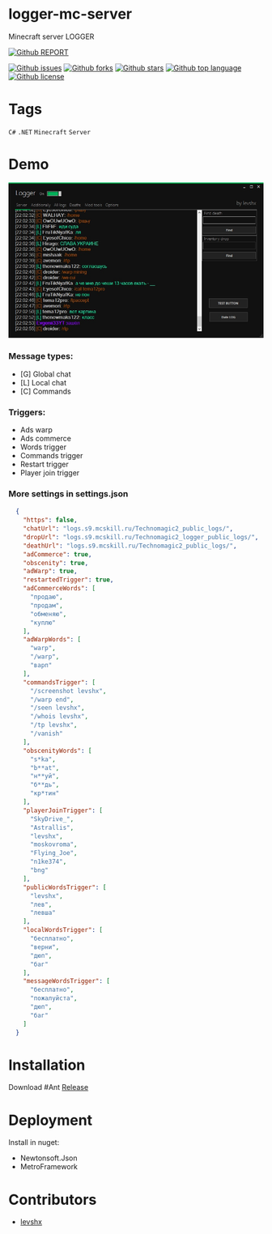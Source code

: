 # logger-mc-server

<!-- # Short Description -->

Minecraft server LOGGER

[![Github REPORT](https://img.shields.io/static/v1?label=GITHUB&message=REPORT%20BUGS&style=for-the-badge&logo=GitHub)](https://github.com/levshx/logger-mc-server/issues/new)
<!-- # Badges -->

[![Github issues](https://img.shields.io/github/issues/levshx/logger-mc-server)](https://github.com/levshx/logger-mc-server/issues)
[![Github forks](https://img.shields.io/github/forks/levshx/logger-mc-server)](https://github.com/levshx/logger-mc-server/network/members)
[![Github stars](https://img.shields.io/github/stars/levshx/logger-mc-server)](https://github.com/levshx/logger-mc-server/stargazers)
[![Github top language](https://img.shields.io/github/languages/top/levshx/logger-mc-server)](https://github.com/levshx/logger-mc-server/)
[![Github license](https://img.shields.io/github/license/levshx/logger-mc-server)](https://github.com/levshx/logger-mc-server/)

# Tags

`C#` `.NET` `Minecraft` `Server`

# Demo

![Demo](resources/file-0.jpeg)

### Message types:
* [G] Global chat
* [L] Local chat
* [C] Commands


### Triggers:
* Ads warp
* Ads commerce
* Words trigger
* Commands trigger
* Restart trigger
* Player join trigger

### More settings in settings.json
```json
  {
    "https": false,
    "chatUrl": "logs.s9.mcskill.ru/Technomagic2_public_logs/",
    "dropUrl": "logs.s9.mcskill.ru/Technomagic2_logger_public_logs/",
    "deathUrl": "logs.s9.mcskill.ru/Technomagic2_public_logs/",
    "adCommerce": true,
    "obscenity": true,
    "adWarp": true,
    "restartedTrigger": true,
    "adCommerceWords": [
      "продаю",
      "продам",
      "обменяю",
      "куплю"
    ],
    "adWarpWords": [
      "warp",
      "/warp",
      "варп"
    ],
    "commandsTrigger": [
      "/screenshot levshx",
      "/warp end",
      "/seen levshx",
      "/whois levshx",
      "/tp levshx",
      "/vanish"
    ],
    "obscenityWords": [
      "s*ka",
      "b**at",
      "н**уй",
      "б**дь",
      "кр*тин"
    ],
    "playerJoinTrigger": [
      "SkyDrive_",
      "Astrallis",
      "levshx",
      "moskovroma",
      "Flying_Joe",
      "n1ke374",
      "bng"
    ],
    "publicWordsTrigger": [
      "levshx",
      "лев",
      "левша"
    ],
    "localWordsTrigger": [
      "бесплатно",
      "верни",
      "дюп",
      "баг"
    ],
    "messageWordsTrigger": [
      "бесплатно",
      "пожалуйста",
      "дюп",
      "баг"
    ]
  }
```

# Installation

Download #Ant [Release](https://github.com/levshx/logger-mc-server/releases/tag/Ant)

# Deployment

Install in nuget:
* Newtonsoft.Json
* MetroFramework

# Contributors

- [levshx](https://github.com/levshx)

<!-- CREATED_BY_LEADYOU_README_GENERATOR -->
